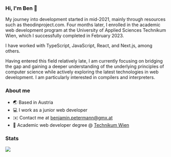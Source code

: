 ### Hi, I'm Ben 👋

My journey into development started in mid-2021, mainly through resources such as theodinproject.com. Four months later, I enrolled in the academic web development program at the University of Applied Sciences Technikum Wien, which I successfully completed in February 2023. 

I have worked with TypeScript, JavaScript, React, and Next.js, among others. 

Having entered this field relatively late, I am currently focusing on bridging the gap and gaining a deeper understanding of the underlying principles of computer science while actively exploring the latest technologies in web development. I am particularly interested in compilers and interpreters.

### About me

* 🌏 Based in Austria
* :computer: I work as a junior web developer
* ✉️  Contact me at [benjamin.petermann@gmx.at](mailto:benjamin.petermann@gmx.at)
* :school: Academic web developer degree @ [Technikum Wien](https://academy.technikum-wien.at/master-akademische-abschluesse/web-development/)

### Stats
![](https://github-readme-stats-git-masterrstaa-rickstaa.vercel.app/api/top-langs/?username=bPetermann&theme=dark&hide_border=false&include_all_commits=false&count_private=false&layout=compact)


                    
